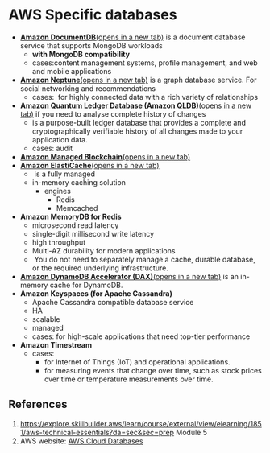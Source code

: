 
# AWS Specific databases
 
- [**Amazon DocumentDB**(opens in a new tab)](https://aws.amazon.com/documentdb) is a document database service that supports MongoDB workloads
	- **with MongoDB compatibility**
	- cases:content management systems, profile management, and web and mobile applications
- [**Amazon Neptune**(opens in a new tab)](https://aws.amazon.com/neptune) is a graph database service. For social networking and recommendations
	- cases:  for highly connected data with a rich variety of relationships
- [**Amazon Quantum Ledger Database (Amazon QLDB)**(opens in a new tab)](https://aws.amazon.com/qldb) if you need to analyse complete history of changes
	- is a purpose-built ledger database that provides a complete and cryptographically verifiable history of all changes made to your application data.
	- cases: audit
- [**Amazon Managed Blockchain**(opens in a new tab)](https://aws.amazon.com/managed-blockchain)  
- [**Amazon ElastiCache**(opens in a new tab)](https://aws.amazon.com/elasticache)
	-  is a fully managed
	- in-memory caching solution
		- engines
			- Redis 
			- Memcached
- **Amazon MemoryDB for Redis**
	- microsecond read latency
	- single-digit millisecond write latency
	- high throughput
	- Multi-AZ durability for modern applications
	-  You do not need to separately manage a cache, durable database, or the required underlying infrastructure.
- [**Amazon DynamoDB Accelerator (DAX)**(opens in a new tab)](https://aws.amazon.com/dynamodb/dax/) is an in-memory cache for DynamoDB.
- **Amazon Keyspaces (for Apache Cassandra)**
	- Apache Cassandra compatible database service
	- HA
	- scalable
	- managed
	- cases: for high-scale applications that need top-tier performance
- **Amazon Timestream**
	- cases: 
		- for Internet of Things (IoT) and operational applications.
		- for measuring events that change over time, such as stock prices over time or temperature measurements over time.

## References
 1. https://explore.skillbuilder.aws/learn/course/external/view/elearning/1851/aws-technical-essentials?da=sec&sec=prep Module 5
 2. AWS website: [AWS Cloud Databases](https://aws.amazon.com/products/databases/)